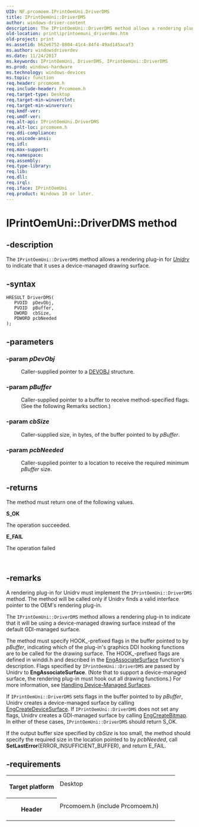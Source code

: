 ```yaml
---
UID: NF.prcomoem.IPrintOemUni.DriverDMS
title: IPrintOemUni::DriverDMS
author: windows-driver-content
description: The IPrintOemUni::DriverDMS method allows a rendering plug-in for Unidrv to indicate that it uses a device-managed drawing surface.
old-location: print\iprintoemuni_driverdms.htm
old-project: print
ms.assetid: b62e6752-0804-41c4-84f4-49ad145acaf3
ms.author: windowsdriverdev
ms.date: 11/24/2017
ms.keywords: IPrintOemUni, DriverDMS, IPrintOemUni::DriverDMS
ms.prod: windows-hardware
ms.technology: windows-devices
ms.topic: function
req.header: prcomoem.h
req.include-header: Prcomoem.h
req.target-type: Desktop
req.target-min-winverclnt: 
req.target-min-winversvr: 
req.kmdf-ver: 
req.umdf-ver: 
req.alt-api: IPrintOemUni.DriverDMS
req.alt-loc: prcomoem.h
req.ddi-compliance: 
req.unicode-ansi: 
req.idl: 
req.max-support: 
req.namespace: 
req.assembly: 
req.type-library: 
req.lib: 
req.dll: 
req.irql: 
req.iface: IPrintOemUni
req.product: Windows 10 or later.
---
```


# IPrintOemUni::DriverDMS method



## -description
<p>The <code>IPrintOemUni::DriverDMS</code> method allows a rendering plug-in for <a href="wdkgloss.u#wdkgloss.unidrv#wdkgloss.unidrv"><i>Unidrv</i></a> to indicate that it uses a device-managed drawing surface.</p>


## -syntax

````
HRESULT DriverDMS(
   PVOID  pDevObj,
   PVOID  pBuffer,
   DWORD  cbSize,
   PDWORD pcbNeeded
);
````


## -parameters
<dl>

### -param <i>pDevObj</i> 

<dd>
<p>Caller-supplied pointer to a <a href="..\printoem\ns-printoem--devobj.md">DEVOBJ</a> structure.</p>
</dd>

### -param <i>pBuffer</i> 

<dd>
<p>Caller-supplied pointer to a buffer to receive method-specified flags. (See the following Remarks section.)</p>
</dd>

### -param <i>cbSize</i> 

<dd>
<p>Caller-supplied size, in bytes, of the buffer pointed to by <i>pBuffer</i>.</p>
</dd>

### -param <i>pcbNeeded</i> 

<dd>
<p>Caller-supplied pointer to a location to receive the required minimum <i>pBuffer</i> size.</p>
</dd>
</dl>

## -returns
<p>The method must return one of the following values.</p><dl>
<dt><b>S_OK</b></dt>
</dl><p>The operation succeeded.</p><dl>
<dt><b>E_FAIL</b></dt>
</dl><p>The operation failed</p>

<p> </p>

## -remarks
<p>A rendering plug-in for Unidrv must implement the <code>IPrintOemUni::DriverDMS</code> method. The method will be called only if Unidrv finds a valid interface pointer to the OEM's rendering plug-in.</p>

<p>The <code>IPrintOemUni::DriverDMS</code> method allows a rendering plug-in to indicate that it will be using a device-managed drawing surface instead of the default GDI-managed surface.</p>

<p>The method must specify HOOK_-prefixed flags in the buffer pointed to by <i>pBuffer</i>, indicating which of the plug-in's graphics DDI hooking functions are to be called for the drawing surface. The HOOK_-prefixed flags are defined in winddi.h and described in the <a href="display.engassociatesurface">EngAssociateSurface</a> function's description. Flags specified by <code>IPrintOemUni::DriverDMS</code> are passed by Unidrv to <b>EngAssociateSurface</b>. (Note that to support a device-managed surface, the rendering plug-in must hook out all drawing functions.) For more information, see <a href="NULL">Handling Device-Managed Surfaces</a>.</p>

<p>If <code>IPrintOemUni::DriverDMS</code> sets flags in the buffer pointed to by <i>pBuffer</i>, Unidrv creates a device-managed surface by calling <a href="display.engcreatedevicesurface">EngCreateDeviceSurface</a>. If <code>IPrintOemUni::DriverDMS</code> does not set any flags, Unidrv creates a GDI-managed surface by calling <a href="display.engcreatebitmap">EngCreateBitmap</a>. In either of these cases, <code>IPrintOemUni::DriverDMS</code> should return S_OK.</p>

<p>If the output buffer size specified by <i>cbSize</i> is too small, the method should specify the required size in the location pointed to by <i>pcbNeeded</i>, call <b>SetLastError</b>(ERROR_INSUFFICIENT_BUFFER), and return E_FAIL.</p>

## -requirements
<table>
<tr>
<th width="30%">
<p>Target platform</p>
</th>
<td width="70%">
<dl>
<dt>Desktop</dt>
</dl>
</td>
</tr>
<tr>
<th width="30%">
<p>Header</p>
</th>
<td width="70%">
<dl>
<dt>Prcomoem.h (include Prcomoem.h)</dt>
</dl>
</td>
</tr>
</table>